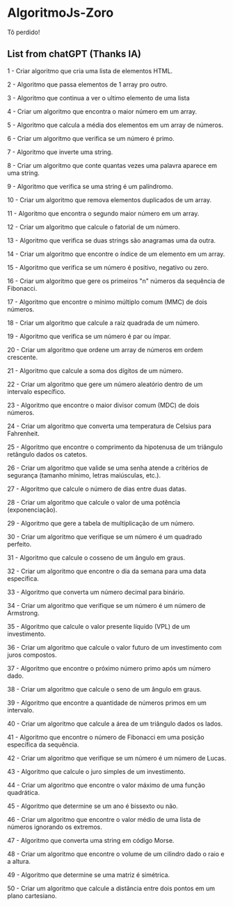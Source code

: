 # AlgoritmoJs-Zoro

Tô perdido!

## List from chatGPT (Thanks IA)

1 - Criar algoritmo que cria uma lista de elementos HTML.

2 - Algoritmo que passa elementos de 1 array pro outro.

3 - Algoritmo que continua a ver o ultimo elemento de uma lista

4 - Criar um algoritmo que encontra o maior número em um array.

5 - Algoritmo que calcula a média dos elementos em um array de números.

6 - Criar um algoritmo que verifica se um número é primo.

7 - Algoritmo que inverte uma string.

8 - Criar um algoritmo que conte quantas vezes uma palavra aparece em uma string.

9 - Algoritmo que verifica se uma string é um palíndromo.

10 - Criar um algoritmo que remova elementos duplicados de um array.

11 - Algoritmo que encontra o segundo maior número em um array.

12 - Criar um algoritmo que calcule o fatorial de um número.

13 - Algoritmo que verifica se duas strings são anagramas uma da outra.

14 - Criar um algoritmo que encontre o índice de um elemento em um array.

15 - Algoritmo que verifica se um número é positivo, negativo ou zero.

16 - Criar um algoritmo que gere os primeiros "n" números da sequência de Fibonacci.

17 - Algoritmo que encontre o mínimo múltiplo comum (MMC) de dois números.

18 - Criar um algoritmo que calcule a raiz quadrada de um número.

19 - Algoritmo que verifica se um número é par ou ímpar.

20 - Criar um algoritmo que ordene um array de números em ordem crescente.

21 - Algoritmo que calcule a soma dos dígitos de um número.

22 - Criar um algoritmo que gere um número aleatório dentro de um intervalo específico.

23 - Algoritmo que encontre o maior divisor comum (MDC) de dois números.

24 - Criar um algoritmo que converta uma temperatura de Celsius para Fahrenheit.

25 - Algoritmo que encontre o comprimento da hipotenusa de um triângulo retângulo dados os catetos.

26 - Criar um algoritmo que valide se uma senha atende a critérios de segurança (tamanho mínimo, letras maiúsculas, etc.).

27 - Algoritmo que calcule o número de dias entre duas datas.

28 - Criar um algoritmo que calcule o valor de uma potência (exponenciação).

29 - Algoritmo que gere a tabela de multiplicação de um número.

30 - Criar um algoritmo que verifique se um número é um quadrado perfeito.

31 - Algoritmo que calcule o cosseno de um ângulo em graus.

32 - Criar um algoritmo que encontre o dia da semana para uma data específica.

33 - Algoritmo que converta um número decimal para binário.

34 - Criar um algoritmo que verifique se um número é um número de Armstrong.

35 - Algoritmo que calcule o valor presente líquido (VPL) de um investimento.

36 - Criar um algoritmo que calcule o valor futuro de um investimento com juros compostos.

37 - Algoritmo que encontre o próximo número primo após um número dado.

38 - Criar um algoritmo que calcule o seno de um ângulo em graus.

39 - Algoritmo que encontre a quantidade de números primos em um intervalo.

40 - Criar um algoritmo que calcule a área de um triângulo dados os lados.

41 - Algoritmo que encontre o número de Fibonacci em uma posição específica da sequência.

42 - Criar um algoritmo que verifique se um número é um número de Lucas.

43 - Algoritmo que calcule o juro simples de um investimento.

44 - Criar um algoritmo que encontre o valor máximo de uma função quadrática.

45 - Algoritmo que determine se um ano é bissexto ou não.

46 - Criar um algoritmo que encontre o valor médio de uma lista de números ignorando os extremos.

47 - Algoritmo que converta uma string em código Morse.

48 - Criar um algoritmo que encontre o volume de um cilindro dado o raio e a altura.

49 - Algoritmo que determine se uma matriz é simétrica.

50 - Criar um algoritmo que calcule a distância entre dois pontos em um plano cartesiano.
